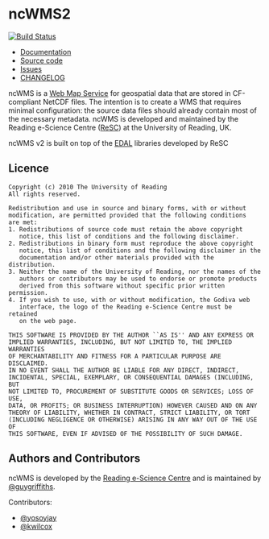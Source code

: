 # ncWMS2

[![Build Status](https://travis-ci.org/Reading-eScience-Centre/ncwms.svg?branch=test_hook)](https://travis-ci.org/Reading-eScience-Centre/ncwms)

- [Documentation](https://reading-escience-centre.gitbooks.io/ncwms-user-guide/content/)
- [Source code](https://github.com/Reading-eScience-Centre/ncwms)
- [Issues](https://github.com/Reading-eScience-Centre/ncwms/issues)
- [CHANGELOG](https://github.com/Reading-eScience-Centre/ncwms/blob/master/CHANGELOG)


ncWMS is a [Web Map Service](https://en.wikipedia.org/wiki/Web_Map_Service) for geospatial data that are stored in CF-compliant NetCDF files. The intention is to create a WMS that requires minimal configuration: the source data files should already contain most of the necessary metadata. ncWMS is developed and maintained by the Reading e-Science Centre ([ReSC](http://www.met.reading.ac.uk/resc/home/)) at the University of Reading, UK.

ncWMS v2 is built on top of the [EDAL]((https://reading-escience-centre.gitbooks.io/edal-user-guide/content/)) libraries developed by ReSC

## Licence

```
Copyright (c) 2010 The University of Reading
All rights reserved.

Redistribution and use in source and binary forms, with or without
modification, are permitted provided that the following conditions
are met:
1. Redistributions of source code must retain the above copyright
   notice, this list of conditions and the following disclaimer.
2. Redistributions in binary form must reproduce the above copyright
   notice, this list of conditions and the following disclaimer in the
   documentation and/or other materials provided with the distribution.
3. Neither the name of the University of Reading, nor the names of the
   authors or contributors may be used to endorse or promote products
   derived from this software without specific prior written permission.
4. If you wish to use, with or without modification, the Godiva web
   interface, the logo of the Reading e-Science Centre must be retained
   on the web page.

THIS SOFTWARE IS PROVIDED BY THE AUTHOR ``AS IS'' AND ANY EXPRESS OR
IMPLIED WARRANTIES, INCLUDING, BUT NOT LIMITED TO, THE IMPLIED WARRANTIES
OF MERCHANTABILITY AND FITNESS FOR A PARTICULAR PURPOSE ARE DISCLAIMED.
IN NO EVENT SHALL THE AUTHOR BE LIABLE FOR ANY DIRECT, INDIRECT,
INCIDENTAL, SPECIAL, EXEMPLARY, OR CONSEQUENTIAL DAMAGES (INCLUDING, BUT
NOT LIMITED TO, PROCUREMENT OF SUBSTITUTE GOODS OR SERVICES; LOSS OF USE,
DATA, OR PROFITS; OR BUSINESS INTERRUPTION) HOWEVER CAUSED AND ON ANY
THEORY OF LIABILITY, WHETHER IN CONTRACT, STRICT LIABILITY, OR TORT
(INCLUDING NEGLIGENCE OR OTHERWISE) ARISING IN ANY WAY OUT OF THE USE OF
THIS SOFTWARE, EVEN IF ADVISED OF THE POSSIBILITY OF SUCH DAMAGE.
```

## Authors and Contributors

ncWMS is developed by the [Reading e-Science Centre](http://www.met.reading.ac.uk/resc/home/) and is maintained by [@guygriffiths](https://github.com/guygriffiths).

Contributors:

- [@yosoyjay](https://github.com/yosoyjay)
- [@kwilcox](https://github.com/kwilcox)

